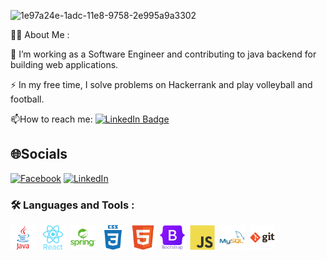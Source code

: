 ![1e97a24e-1adc-11e8-9758-2e995a9a3302](https://github.com/Nguyenvu11/Nguyenvu11/assets/85069392/d8eaeba6-ca1d-4f81-93a2-290d682604a4)


👨‍💻 About Me :

🔭 I’m working as a Software Engineer and contributing to java backend for building web applications.

⚡ In my free time, I solve problems on Hackerrank and play volleyball and football.

📫How to reach me: [![LinkedIn Badge](https://img.shields.io/badge/LinkedIn-%230077B5.svg?logo=linkedin&logoColor=white)](https://linkedin.com/in/www.linkedin.com/in/pdnvu1111/) 



## 🌐Socials
[![Facebook](https://img.shields.io/badge/Facebook-%231877F2.svg?logo=Facebook&logoColor=white)](https://facebook.com/https://www.facebook.com/profile.php?id=100010528781038) [![LinkedIn](https://img.shields.io/badge/LinkedIn-%230077B5.svg?logo=linkedin&logoColor=white)](https://linkedin.com/in/www.linkedin.com/in/pdnvu1111) 

### :hammer_and_wrench: Languages and Tools :
<div>
  <img src="https://github.com/devicons/devicon/blob/master/icons/java/java-original-wordmark.svg" title="Java" alt="Java" width="40" height="40"/>&nbsp;
  <img src="https://github.com/devicons/devicon/blob/master/icons/react/react-original-wordmark.svg" title="React" alt="React" width="40" height="40"/>&nbsp;
  <img src="https://github.com/devicons/devicon/blob/master/icons/spring/spring-original-wordmark.svg" title="Spring" alt="Spring" width="40" height="40"/>&nbsp;
  <img src="https://github.com/devicons/devicon/blob/master/icons/css3/css3-plain-wordmark.svg"  title="CSS3" alt="CSS" width="40" height="40"/>&nbsp;
  <img src="https://github.com/devicons/devicon/blob/master/icons/html5/html5-original.svg" title="HTML5" alt="HTML" width="40" height="40"/>&nbsp;
  <img src="https://github.com/devicons/devicon/blob/master/icons/bootstrap/bootstrap-original-wordmark.svg" title="HTML5" alt="HTML" width="40" height="40"/>&nbsp;
  <img src="https://github.com/devicons/devicon/blob/master/icons/javascript/javascript-original.svg" title="JavaScript" alt="JavaScript" width="40" height="40"/>&nbsp;
  <img src="https://github.com/devicons/devicon/blob/master/icons/mysql/mysql-original-wordmark.svg" title="MySQL"  alt="MySQL" width="40" height="40"/>&nbsp;
  <img src="https://github.com/devicons/devicon/blob/master/icons/git/git-original-wordmark.svg" title="Git" **alt="Git" width="40" height="40"/>
</div>

